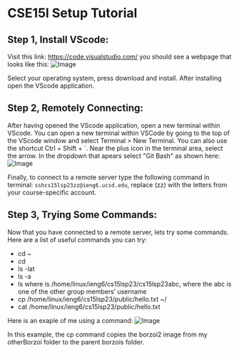 # CSE15l Setup Tutorial

## Step 1, Install VScode:

Visit this link: https://code.visualstudio.com/
you should see a webpage that looks like this:
![Image](https://user-images.githubusercontent.com/130265120/230792166-7885167c-fda6-458c-9fb4-9c8074329ba3.png)

Select your operating system, press download and install.
After installing open the VScode application.

## Step 2, Remotely Connecting:

After having opened the VScode application, open a new terminal within VScode.
You can open a new terminal within VSCode by going to the top of the VScode window and select
Terminal > New Terminal. You can also use the shortcut Ctrl + Shift + `. Near the plus icon
in the terminal area, select the arrow. In the dropdown that apears select "Git Bash" as shown here:
![Image](https://user-images.githubusercontent.com/130265120/230792721-02fa8ee7-51ca-4bc4-812d-6da73c6e96d1.png)

Finally, to connect to a remote server type the following command in terminal: `sshcs15lsp23zz@ieng6.ucsd.edu`, replace (zz) with the letters from your course-specific account.

## Step 3, Trying Some Commands:

Now that you have connected to a remote server, lets try some commands.
Here are a list of useful commands you can try:

- cd ~
- cd
- ls -lat
- ls -a
- ls <directory> where <directory> is /home/linux/ieng6/cs15lsp23/cs15lsp23abc, where the abc is one of the other group members’ username
- cp /home/linux/ieng6/cs15lsp23/public/hello.txt ~/
- cat /home/linux/ieng6/cs15lsp23/public/hello.txt


Here is an exaple of me using a command:
![Image](https://user-images.githubusercontent.com/130265120/230793291-705cc05a-6bd2-4472-9dfb-a0403fbb5a19.png)
  
In this example, the cp command copies the borzoi2 image from my otherBorzoi folder to the parent borzois folder.



